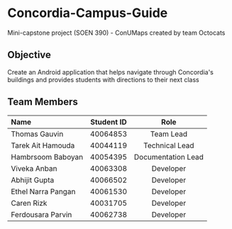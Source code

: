 # Concordia-Campus-Guide
Mini-capstone project (SOEN 390) - ConUMaps created by team Octocats

## Objective
Create an Android application that helps navigate through Concordia's buildings and provides students with directions to their next class 

## Team Members

| Name                    |Student ID| Role       
|:------------------------|:--------:|:------------------:
| Thomas Gauvin           | 40064853 | Team Lead          |
| Tarek Ait Hamouda       | 40044119 | Technical Lead     | 
| Hambrsoom Baboyan       | 40054395 | Documentation Lead | 
| Viveka Anban            | 40063308 | Developer          | 
| Abhijit Gupta           | 40066502 | Developer          |
| Ethel Narra Pangan      | 40061530 | Developer          | 
| Caren Rizk              | 40031705 | Developer          | 
| Ferdousara Parvin       | 40062738 | Developer          | 

